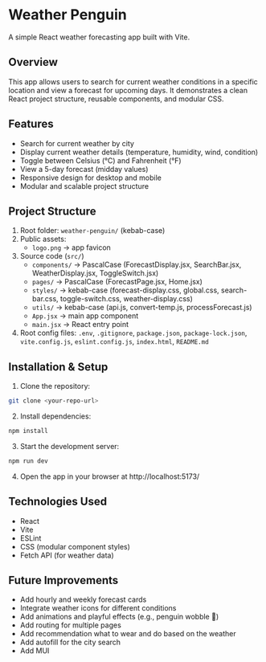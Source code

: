 # Weather Penguin

A simple React weather forecasting app built with Vite.

## Overview
This app allows users to search for current weather conditions in a specific location and view a forecast for upcoming days. It demonstrates a clean React project structure, reusable components, and modular CSS.

## Features
- Search for current weather by city
- Display current weather details (temperature, humidity, wind, condition)
- Toggle between Celsius (°C) and Fahrenheit (°F)
- View a 5-day forecast (midday values)
- Responsive design for desktop and mobile
- Modular and scalable project structure

## Project Structure

1. Root folder: `weather-penguin/` (kebab-case)
2. Public assets:  
   - `logo.png` → app favicon  
3. Source code (`src/`)
    - `components/` → PascalCase (ForecastDisplay.jsx, SearchBar.jsx, WeatherDisplay.jsx, ToggleSwitch.jsx)
    - `pages/` → PascalCase (ForecastPage.jsx, Home.jsx)
    - `styles/` → kebab-case (forecast-display.css, global.css, search-bar.css, toggle-switch.css, weather-display.css)
    - `utils/` → kebab-case (api.js, convert-temp.js, processForecast.js)
    - `App.jsx` → main app component
    - `main.jsx` → React entry point
4. Root config files: `.env`, `.gitignore`, `package.json`, `package-lock.json`, `vite.config.js`, `eslint.config.js`, `index.html`, `README.md`

## Installation & Setup

1. Clone the repository:

```bash
git clone <your-repo-url>
```
2. Install dependencies:

```bash
npm install
```

3. Start the development server:
```bash
npm run dev
```

4. Open the app in your browser at http://localhost:5173/

## Technologies Used

- React
- Vite
- ESLint
- CSS (modular component styles)
- Fetch API (for weather data)

## Future Improvements

- Add hourly and weekly forecast cards
- Integrate weather icons for different conditions
- Add animations and playful effects (e.g., penguin wobble 🐧)
- Add routing for multiple pages
- Add recommendation what to wear and do based on the weather
- Add autofill for the city search
- Add MUI


